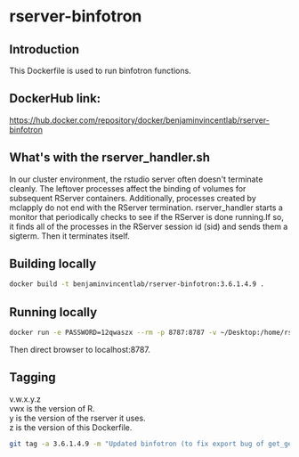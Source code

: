# rserver-binfotron

## Introduction
This Dockerfile is used to run binfotron functions.


## DockerHub link:  
https://hub.docker.com/repository/docker/benjaminvincentlab/rserver-binfotron   


## What's with the rserver_handler.sh
In our cluster environment, the rstudio server often doesn't terminate cleanly. The leftover processes affect the binding of volumes for subsequent RServer containers. Additionally, processes created by mclapply do not end with the RServer termination. rserver_handler starts a monitor that periodically checks to see if the RServer is done running.If so, it finds all of the processes in the RServer session id (sid) and sends them a sigterm. Then it terminates itself.


## Building locally
```bash
docker build -t benjaminvincentlab/rserver-binfotron:3.6.1.4.9 .
```


## Running locally
```bash
docker run -e PASSWORD=12qwaszx --rm -p 8787:8787 -v ~/Desktop:/home/rstudio benjaminvincentlab/rserver-binfotron:3.6.1.4.9 8787
```
Then direct browser to localhost:8787.  


## Tagging
v.w.x.y.z  
vwx is the version of R.  
y is the version of the rserver it uses.  
z is the version of this Dockerfile.  
```bash  
git tag -a 3.6.1.4.9 -m "Updated binfotron (to fix export bug of get_gene_set_hgnc_human_c2cp_path)."; git push -u origin --tags
```
